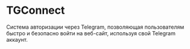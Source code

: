 # TGConnect
Система авторизации через Telegram, позволяющая пользователям быстро и безопасно войти на веб-сайт, используя свой Telegram аккаунт. 
